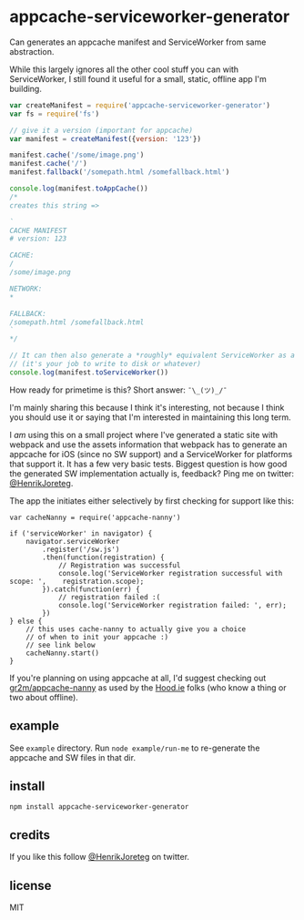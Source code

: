 # appcache-serviceworker-generator

Can generates an appcache manifest and ServiceWorker from same abstraction.

While this largely ignores all the other cool stuff you can with ServiceWorker, I still found it useful for a small, static, offline app I'm building.

```js
var createManifest = require('appcache-serviceworker-generator')
var fs = require('fs')

// give it a version (important for appcache)
var manifest = createManifest({version: '123'})

manifest.cache('/some/image.png')
manifest.cache('/')
manifest.fallback('/somepath.html /somefallback.html')

console.log(manifest.toAppCache())
/*
creates this string =>

`
CACHE MANIFEST
# version: 123

CACHE:
/
/some/image.png

NETWORK:
*

FALLBACK:
/somepath.html /somefallback.html
`
*/

// It can then also generate a *roughly* equivalent ServiceWorker as a string
// (it's your job to write to disk or whatever)
console.log(manifest.toServiceWorker())

```

How ready for primetime is this? Short answer: `¯\_(ツ)_/¯` 

I'm mainly sharing this because I think it's interesting, not because I think you should use it or saying that I'm interested in maintaining this long term.

I *am* using this on a small project where I've generated a static site with webpack and use the assets information that webpack has to generate an appcache for iOS (since no SW support) and a ServiceWorker for platforms that support it. It has a few very basic tests. Biggest question is how good the generated SW implementation actually is, feedback? Ping me on twitter: [@HenrikJoreteg](http://twitter.com/henrikjoreteg).

The app the initiates either selectively by first checking for support like this:

```
var cacheNanny = require('appcache-nanny')

if ('serviceWorker' in navigator) {
    navigator.serviceWorker
        .register('/sw.js')
        .then(function(registration) {
            // Registration was successful
            console.log('ServiceWorker registration successful with scope: ',    registration.scope);
        }).catch(function(err) {
            // registration failed :(
            console.log('ServiceWorker registration failed: ', err);
        })
} else {
	// this uses cache-nanny to actually give you a choice 
	// of when to init your appcache :)
	// see link below
    cacheNanny.start()
}
```

If you're planning on using appcache at all, I'd suggest checking out [gr2m/appcache-nanny](https://github.com/gr2m/appcache-nanny) as used by the [Hood.ie](http://hood.ie/) folks (who know a thing or two about offline).

## example

See `example` directory. Run `node example/run-me` to re-generate the appcache and SW files in that dir.

## install

```
npm install appcache-serviceworker-generator
```

## credits

If you like this follow [@HenrikJoreteg](http://twitter.com/henrikjoreteg) on twitter.

## license

MIT

